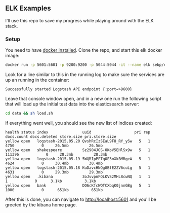 ## ELK Examples

I'll use this repo to save my progress while playing around with the ELK stack.

### Setup

You need to have [docker installed](https://docs.docker.com/engine/installation/). Clone the repo, and start this elk docker image:

```bash
docker run -p 5601:5601 -p 9200:9200 -p 5044:5044 -it --name elk sebp/elk
```

Look for a line similar to this in the running log to make sure the services are up an running in the container:

```
Successfully started Logstash API endpoint {:port=>9600}
```

Leave that console window open, and in a new one run the following script that will load up the initial test data into the
elasticsearch server:

```bash
cd data && sh load.sh
```

If everything went well, you should see the new list of indices created:

```
health status index               uuid                   pri rep docs.count docs.deleted store.size pri.store.size
yellow open   logstash-2015.05.20 QvshRcIzSEaL9F8_RY_ySw   5   1       4750            0     26.5mb         26.5mb
yellow open   shakespeare         Sz2904JGS-OKoV5EHlSx9w   5   1     111396            0     28.3mb         28.3mb
yellow open   logstash-2015.05.19 5WQRIpPFTqOE3mXkBMRgeA   5   1       4624            0     30.4mb         30.4mb
yellow open   logstash-2015.05.18 KuDavcHNQgGBfE2ZV6cuLg   5   1       4631            0     29.3mb         29.3mb
yellow open   .kibana             3oJvvpnFQLKVS2MHL8cwNQ   1   1          1            0      3.1kb          3.1kb
yellow open   bank                DO6cKfcWQTCXbqK0jnnGBg   5   1       1000            0      651kb          651kb

```

After this is done, you can navigate to [http://localhost:5601](http://localhost:5601) and you'll be greeted by the kibana home page.
